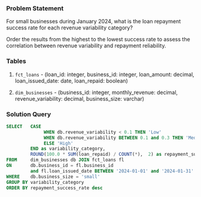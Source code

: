 ### Problem Statement

For small businesses during January 2024, what is the loan repayment success rate for each revenue variability category? 

Order the results from the highest to the lowest success rate to assess the correlation between revenue variability and repayment reliability.


### Tables

1. `fct_loans` - (loan_id: integer, business_id: integer, loan_amount: decimal, loan_issued_date: date, loan_repaid: boolean)

2. `dim_businesses` - (business_id: integer, monthly_revenue: decimal, revenue_variability: decimal, business_size: varchar)


### Solution Query

```sql
SELECT   CASE 
              WHEN db.revenue_variability < 0.1 THEN 'Low'
              WHEN db.revenue_variability BETWEEN 0.1 and 0.3 THEN 'Medium'
              ELSE 'High'
         END as variability_category,
         ROUND(100.0 * SUM(loan_repaid) / COUNT(*),  2) as repayment_success_rate
FROM     dim_businesses db JOIN fct_loans fl 
ON       db.business_id = fl.business_id
         and fl.loan_issued_date BETWEEN '2024-01-01' and '2024-01-31'
WHERE    db.business_size = 'small'
GROUP BY variability_category
ORDER BY repayment_success_rate desc
```